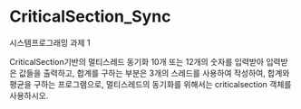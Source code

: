 # CriticalSection_Sync
시스템프로그래밍 과제 1

CriticalSection기반의 멀티스레드 동기화
10개 또는 12개의 숫자를 입력받아 입력받은 값들을 출력하고, 합계를 구하는 부분은 3개의 스레드를 사용하여 작성하여, 합계와 평균을 구하는 프로그램으로,  멀티스레드의 동기화를 위해서는 criticalsection 객체를 사용하시오.
